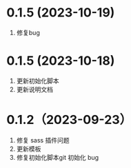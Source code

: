 # 0.1.5 (2023-10-19)

1. 修复bug

# 0.1.5 (2023-10-18)

1. 更新初始化脚本
2. 更新说明文档

# 0.1.2（2023-09-23）

1. 修复 sass 插件问题
2. 更新模板
3. 修复初始化脚本git 初始化 bug